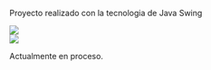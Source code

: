 Proyecto realizado con la tecnologia de Java Swing

<img src="/ProyectoFrontendJAVA/muestra1" />
<br>
<img src="/ProyectoFrontendJAVA/muestra2" />

Actualmente en proceso.
